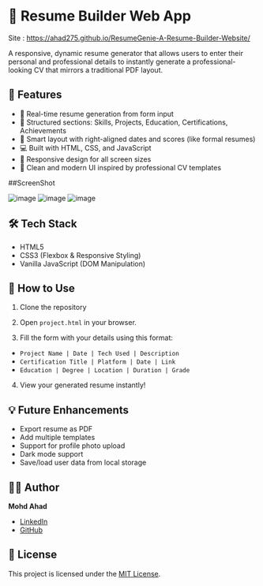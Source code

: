 # 📝 Resume Builder Web App 

Site : https://ahad275.github.io/ResumeGenie-A-Resume-Builder-Website/

A responsive, dynamic resume generator that allows users to enter their personal and professional details to instantly generate a professional-looking CV that mirrors a traditional PDF layout.

## 🚀 Features

- 🔧 Real-time resume generation from form input  
- 🎯 Structured sections: Skills, Projects, Education, Certifications, Achievements  
- 🧠 Smart layout with right-aligned dates and scores (like formal resumes)  
- 💻 Built with HTML, CSS, and JavaScript  
- 📱 Responsive design for all screen sizes  
- 🎨 Clean and modern UI inspired by professional CV templates

##ScreenShot

![image](https://github.com/user-attachments/assets/76ddd894-5961-4611-b278-fd6cb66a5803)
![image](https://github.com/user-attachments/assets/111fb697-8c7d-4a75-a9da-1682272e4269)
![image](https://github.com/user-attachments/assets/2381b27a-188a-4e33-a186-4497a71b418e)

## 🛠️ Tech Stack

- HTML5  
- CSS3 (Flexbox & Responsive Styling)  
- Vanilla JavaScript (DOM Manipulation)

## 📂 How to Use

1. Clone the repository  

2. Open `project.html` in your browser.

3. Fill the form with your details using this format:
- `Project Name | Date | Tech Used | Description`
- `Certification Title | Platform | Date | Link`
- `Education | Degree | Location | Duration | Grade`

4. View your generated resume instantly!

## 💡 Future Enhancements

- Export resume as PDF  
- Add multiple templates  
- Support for profile photo upload  
- Dark mode support  
- Save/load user data from local storage

## 🙋‍♂️ Author

**Mohd Ahad**  
- [LinkedIn](https://linkedin.com/in/mohammad-ahad-633719227/)  
- [GitHub](https://github.com/Ahad275)

## 📄 License

This project is licensed under the [MIT License](LICENSE).
